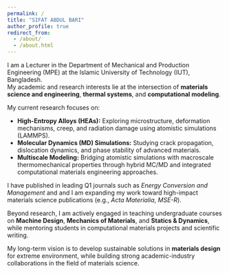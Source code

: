 ```yaml
---
permalink: /
title: "SIFAT ABDUL BARI"
author_profile: true
redirect_from: 
  - /about/
  - /about.html
---
```

I am a Lecturer in the Department of Mechanical and Production Engineering (MPE) at the Islamic University of Technology (IUT), Bangladesh.  
My academic and research interests lie at the intersection of **materials science and engineering**, **thermal systems**, and **computational modeling**.

My current research focuses on:
- **High-Entropy Alloys (HEAs):** Exploring microstructure, deformation mechanisms, creep, and radiation damage using atomistic simulations (LAMMPS).  
- **Molecular Dynamics (MD) Simulations:** Studying crack propagation, dislocation dynamics, and phase stability of advanced materials.  
- **Multiscale Modeling:** Bridging atomistic simulations with macroscale thermomechanical properties through hybrid MC/MD and integrated computational materials engineering approaches.  

I have published in leading Q1 journals such as *Energy Conversion and Management* and and I am expanding my work toward high-impact materials science publications (e.g., *Acta Materialia*, *MSE-R*).

Beyond research, I am actively engaged in teaching undergraduate courses on **Machine Design**, **Mechanics of Materials**, and **Statics & Dynamics**, while mentoring students in computational materials projects and scientific writing.

My long-term vision is to develop sustainable solutions in **materials design** for extreme environment, while building strong academic-industry collaborations in the field of materials science.
